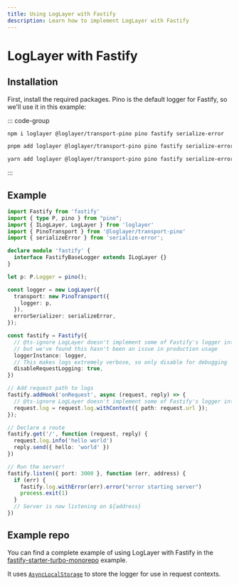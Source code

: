 ```yaml
---
title: Using LogLayer with Fastify
description: Learn how to implement LogLayer with Fastify
---
```


# LogLayer with Fastify

## Installation

First, install the required packages. Pino is the default logger for Fastify, so we'll use it in this example:

::: code-group

```sh [npm]
npm i loglayer @loglayer/transport-pino pino fastify serialize-error
```

```sh [pnpm]
pnpm add loglayer @loglayer/transport-pino pino fastify serialize-error
```

```sh [yarn]
yarn add loglayer @loglayer/transport-pino pino fastify serialize-error
```
:::

## Example

```typescript
import Fastify from 'fastify'
import { type P, pino } from "pino";
import { ILogLayer, LogLayer } from 'loglayer'
import { PinoTransport } from '@loglayer/transport-pino'
import { serializeError } from 'serialize-error';

declare module 'fastify' {
  interface FastifyBaseLogger extends ILogLayer {}
}

let p: P.Logger = pino();

const logger = new LogLayer({
  transport: new PinoTransport({
    logger: p,
  }),
  errorSerializer: serializeError,
});

const fastify = Fastify({
  // @ts-ignore LogLayer doesn't implement some of Fastify's logger interface
  // but we've found this hasn't been an issue in production usage
  loggerInstance: logger,
  // This makes logs extremely verbose, so only disable for debugging
  disableRequestLogging: true,
})

// Add request path to logs
fastify.addHook('onRequest', async (request, reply) => {
  // @ts-ignore LogLayer doesn't implement some of Fastify's logger interface
  request.log = request.log.withContext({ path: request.url });
});

// Declare a route
fastify.get('/', function (request, reply) {
  request.log.info('hello world')
  reply.send({ hello: 'world' })
})

// Run the server!
fastify.listen({ port: 3000 }, function (err, address) {
  if (err) {
    fastify.log.withError(err).error("error starting server")
    process.exit(1)
  }
  // Server is now listening on ${address}
})
```

## Example repo

You can find a complete example of using LogLayer with Fastify in the [fastify-starter-turbo-monorepo](https://github.com/theogravity/fastify-starter-turbo-monorepo) example.

It uses [`AsyncLocalStorage`](./async-context) to store the logger for use in request contexts.
